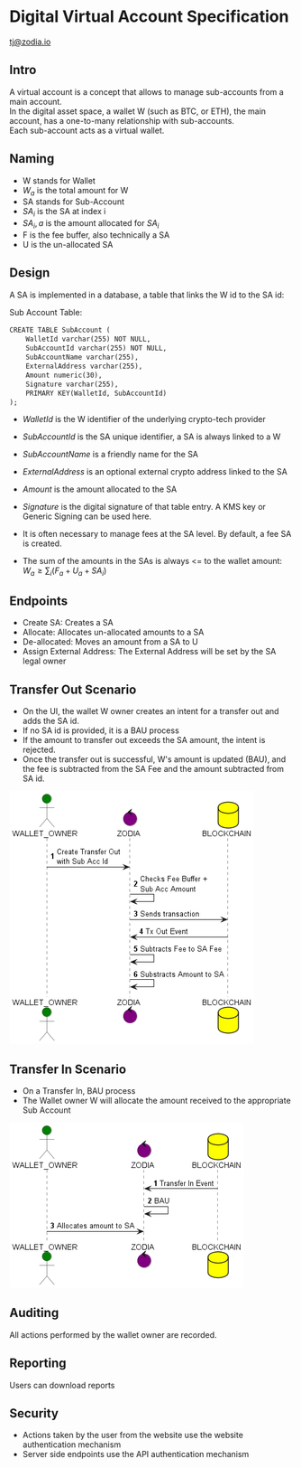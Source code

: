 # Digital Virtual Account Specification

tj@zodia.io

## Intro

A virtual account is a concept that allows to manage sub-accounts from a main account.  
In the digital asset space, a wallet W (such as BTC, or ETH), the main account, has a one-to-many
relationship with sub-accounts.   
Each sub-account acts as a virtual wallet.

## Naming
- W stands for Wallet
- $W_a$ is the total amount for W
- SA stands for Sub-Account
- $SA_i$ is the SA at index i
- $SA_i,a$ is the amount allocated for $SA_i$
- F is the fee buffer, also technically a SA
- U is the un-allocated SA

## Design
A SA is implemented in a database, a table that links the W id to the SA id:

Sub Account Table:

```postgres-sql
CREATE TABLE SubAccount (
    WalletId varchar(255) NOT NULL,
    SubAccountId varchar(255) NOT NULL,
    SubAccountName varchar(255),
    ExternalAddress varchar(255),
    Amount numeric(30),
    Signature varchar(255),
    PRIMARY KEY(WalletId, SubAccountId)
);
```

- *WalletId* is the W identifier of the underlying crypto-tech provider
- *SubAccountId* is the SA unique identifier, a SA is always linked to a W
- *SubAccountName* is a friendly name for the SA
- *ExternalAddress* is an optional external crypto address linked to the SA
- *Amount* is the amount allocated to the SA
- *Signature* is the digital signature of that table entry. A KMS key or Generic Signing can be used here.

- It is often necessary to manage fees at the SA level. By default, a fee SA is created.
- The sum of the amounts in the SAs is always <= to the wallet amount: $W_a \geq \sum_{i} (F_a + U_a + SA_i)$

## Endpoints

- Create SA: Creates a SA
- Allocate: Allocates un-allocated amounts to a SA
- De-allocated: Moves an amount from a SA to U
- Assign External Address: The External Address will be set by the SA legal owner

## Transfer Out Scenario
- On the UI, the wallet W owner creates an intent for a transfer out and adds the SA id.
- If no SA id is provided, it is a BAU process
- If the amount to transfer out exceeds the SA amount, the intent is rejected.
- Once the transfer out is successful, W's amount is updated (BAU), and the fee is subtracted from the SA Fee and the amount
subtracted from SA id.

![Tx Out Flow](./va-tx-out.png)

## Transfer In Scenario
- On a Transfer In, BAU process
- The Wallet owner W will allocate the amount received to the appropriate Sub Account

![Tx In Flow](./va-tx-in.png)

## Auditing
All actions performed by the wallet owner are recorded.

## Reporting
Users can download reports

## Security
- Actions taken by the user from the website use the website authentication mechanism
- Server side endpoints use the API authentication mechanism
